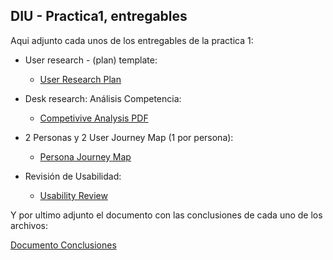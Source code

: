 ## DIU - Practica1, entregables

Aqui adjunto cada unos de los entregables de la practica 1:

- User research - (plan) template:
  - [User Research Plan](P1-2b%20User%20Research%20Plan%20Template.pdf)

- Desk research: Análisis Competencia:
  - [Competivive Analysis PDF](Competitor%20Analysis%20DTR.pdf)
  
- 2 Personas y 2 User Journey Map  (1 por persona):
  - [Persona Journey Map](PersonasJourneyMap.pdf)
  
- Revisión de Usabilidad:
  
  - [Usability Review](Usability-review.xlsx%20-%20Usability%20scores.pdf) 


Y por ultimo adjunto el documento con las conclusiones de cada uno de los archivos:

[Documento Conclusiones](ConclusionesP1.pdf) 
